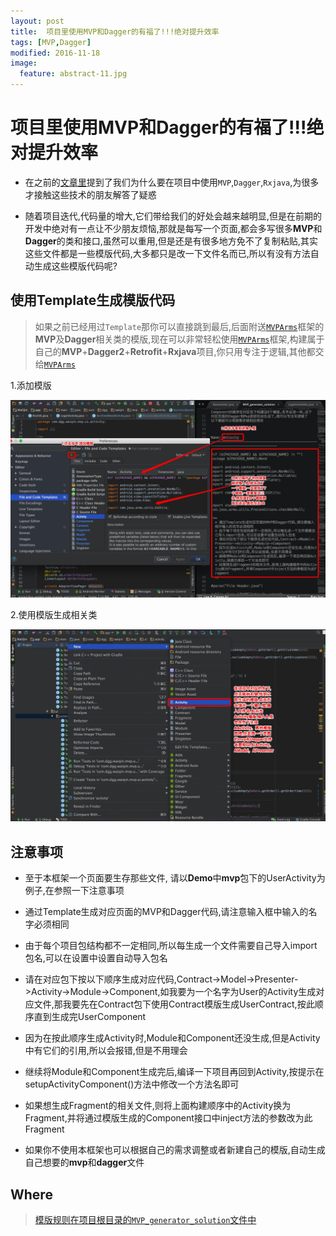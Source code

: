```yaml
---
layout: post
title:  项目里使用MVP和Dagger的有福了!!!绝对提升效率
tags: [MVP,Dagger]
modified: 2016-11-18
image:
  feature: abstract-11.jpg
---
```


# 项目里使用MVP和Dagger的有福了!!!绝对提升效率

* 在之前的[文章里](http://gold.xitu.io/entry/5826c2f40ce4630056f8a18f/detail)提到了我们为什么要在项目中使用`MVP`,`Dagger`,`Rxjava`,为很多才接触这些技术的朋友解答了疑惑


* 随着项目迭代,代码量的增大,它们带给我们的好处会越来越明显,但是在前期的开发中绝对有一点让不少朋友烦恼,那就是每写一个页面,都会多写很多**MVP**和**Dagger**的类和接口,虽然可以重用,但是还是有很多地方免不了复制粘贴,其实这些文件都是一些模版代码,大多都只是改一下文件名而已,所以有没有方法自动生成这些模版代码呢?

## 使用Template生成模版代码

> 如果之前已经用过`Template`那你可以直接跳到最后,后面附送[`MVPArms`](https://github.com/JessYanCoding/MVPArms/blob/master/MVPArms.md)框架的**MVP**及**Dagger**相关类的模版,现在可以非常轻松使用[`MVPArms`](https://github.com/JessYanCoding/MVPArms/blob/master/MVPArms.md)框架,构建属于自己的**MVP**+**Dagger2**+**Retrofit**+**Rxjava**项目,你只用专注于逻辑,其他都交给[`MVPArms`](https://github.com/JessYanCoding/MVPArms/blob/master/MVPArms.md)

1.添加模版

![](https://github.com/JessYanCoding/MVPArms/raw/master/image/step_1.png)

2.使用模版生成相关类

![](https://github.com/JessYanCoding/MVPArms/raw/master/image/step_2.png)


## 注意事项

* 至于本框架一个页面要生存那些文件,	请以**Demo**中**mvp**包下的UserActivity为例子,在参照一下注意事项

* 通过Template生成对应页面的MVP和Dagger代码,请注意输入框中输入的名字必须相同

* 由于每个项目包结构都不一定相同,所以每生成一个文件需要自己导入import包名,可以在设置中设置自动导入包名

* 请在对应包下按以下顺序生成对应代码,Contract->Model->Presenter->Activity->Module->Component,如我要为一个名字为User的Activity生成对应文件,那我要先在Contract包下使用Contract模版生成UserContract,按此顺序直到生成完UserComponent

* 因为在按此顺序生成Activity时,Module和Component还没生成,但是Activity中有它们的引用,所以会报错,但是不用理会

* 继续将Module和Component生成完后,编译一下项目再回到Activity,按提示在setupActivityComponent()方法中修改一个方法名即可

* 如果想生成Fragment的相关文件,则将上面构建顺序中的Activity换为Fragment,并将通过模版生成的Component接口中inject方法的参数改为此Fragment

* 如果你不使用本框架也可以根据自己的需求调整或者新建自己的模版,自动生成自己想要的**mvp**和**dagger**文件

## Where

> [模版规则在项目根目录的`MVP_generator_solution`文件中](https://github.com/JessYanCoding/MVPArms/blob/master/MVP_generator_solution)
